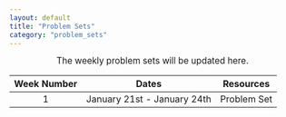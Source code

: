 ```yaml
---
layout: default
title: "Problem Sets"
category: "problem_sets"
---
```


<div style="text-align: center; font-size: 110%;">
    The weekly problem sets will be updated here.
</div>

| Week Number | Dates | Resources |
|:-----------:|:-----:|:---------:|
| 1 | January 21st - January 24th | Problem Set |